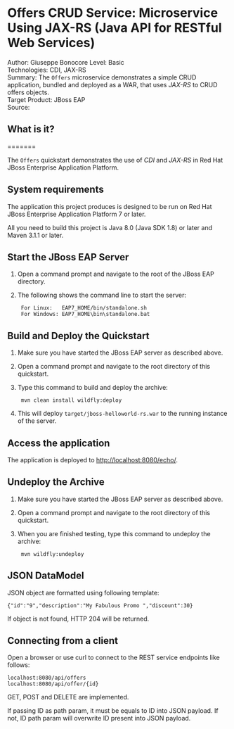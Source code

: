 Offers CRUD Service: Microservice Using JAX-RS (Java API for RESTful Web Services)
==========================================================================
Author: Giuseppe Bonocore
Level: Basic    
Technologies: CDI, JAX-RS    
Summary: The `Offers` microservice demonstrates a simple CRUD application, bundled and deployed as a WAR, that uses *JAX-RS* to CRUD offers objects.    
Target Product: JBoss EAP  
Source: 

What is it?
-----------
=======

The `Offers` quickstart demonstrates the use of *CDI* and *JAX-RS* in Red Hat JBoss Enterprise Application Platform.


System requirements
-------------------

The application this project produces is designed to be run on Red Hat JBoss Enterprise Application Platform 7 or later. 

All you need to build this project is Java 8.0 (Java SDK 1.8) or later and Maven 3.1.1 or later.



Start the JBoss EAP Server
-------------------------

1. Open a command prompt and navigate to the root of the JBoss EAP directory.
2. The following shows the command line to start the server:

        For Linux:   EAP7_HOME/bin/standalone.sh
        For Windows: EAP7_HOME\bin\standalone.bat

 
Build and Deploy the Quickstart
-------------------------

1. Make sure you have started the JBoss EAP server as described above.
2. Open a command prompt and navigate to the root directory of this quickstart.
3. Type this command to build and deploy the archive:

        mvn clean install wildfly:deploy

4. This will deploy `target/jboss-helloworld-rs.war` to the running instance of the server.


Access the application 
---------------------

The application is deployed to <http://localhost:8080/echo/>.



Undeploy the Archive
--------------------

1. Make sure you have started the JBoss EAP server as described above.
2. Open a command prompt and navigate to the root directory of this quickstart.
3. When you are finished testing, type this command to undeploy the archive:

        mvn wildfly:undeploy
        
## JSON DataModel

JSON object are formatted using following template:

```
{"id":"9","description":"My Fabulous Promo ","discount":30}
```

If object is not found, HTTP 204 will be returned.

        
## Connecting from a client

Open a browser or use curl to connect to the REST service endpoints like follows:

```
localhost:8080/api/offers
localhost:8080/api/offer/{id} 
```

GET, POST and DELETE are implemented.

If passing ID as path param, it must be equals to ID into JSON payload. If not, ID path param will overwrite ID present into JSON payload.

<!-- Build and Deploy the Quickstart to OpenShift - Coming soon! -->
